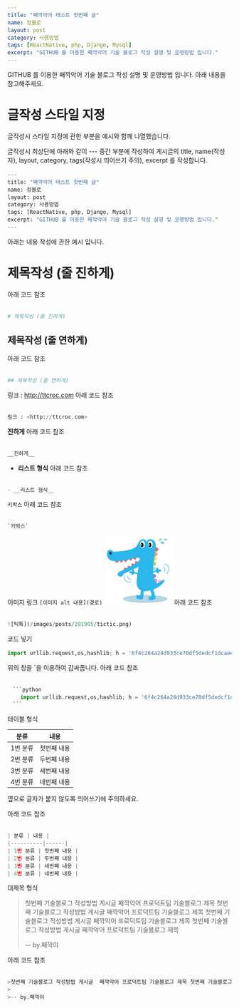 ```yaml
---
title: "째깍악어 테스트 첫번째 글"
name: 정블로
layout: post
category: 사용방법
tags: [ReactNative, php, Django, Mysql]
excerpt: "GITHUB 를 이용한 째깍악어 기술 블로그 작성 설명 및 운영방법 입니다."
---
```


GITHUB 를 이용한 째깍악어 기술 블로그 작성 설명 및 운영방법 입니다. 아래 내용을 참고해주세요.

# 글작성 스타일 지정

글작성시 스타일 지정에 관한 부분을 예시와 함께 나열했습니다.



글작성시 최상단에 아래와 같이 --- 중간 부분에 작성하여 게시글의 title, name(작성자), layout, category, tags(작성시 띄어쓰기 주의), excerpt 를 작성합니다.

```python
---
title: "째깍악어 테스트 첫번째 글"
name: 정블로
layout: post
category: 사용방법
tags: [ReactNative, php, Django, Mysql]
excerpt: "GITHUB 를 이용한 째깍악어 기술 블로그 작성 설명 및 운영방법 입니다."
---
```


아래는 내용 작성에 관한 예시 입니다.


# 제목작성 (줄 진하게)
아래 코드 참조
```python

# 제목작성 (줄 진하게)

```



## 제목작성 (줄 연하게)
아래 코드 참조
```python

## 제목작성 (줄 연하게)

```



링크 : <http://ttcroc.com>
아래 코드 참조
```python

링크 : <http://ttcroc.com>

```



__진하게__
아래 코드 참조
```python

__진하게__

```



- __리스트 형식__
아래 코드 참조

```python

- __리스트 형식__

```



`키박스`
아래 코드 참조
```python

`키박스`

```



이미지 링크 `[이미지 alt 내용](경로)`
![틱톡](/images/posts/201905/tictic.png)
아래 코드 참조
```python

![틱톡](/images/posts/201905/tictic.png)

```


코드 넣기
```python
import urllib.request,os,hashlib; h = '6f4c264a24d933ce70df5dedcf1dcaee' + 'ebe013ee18cced0ef93d5f746d80ef60'; pf = 'Package Control.sublime-package'; ipp = sublime.installed_packages_path(); urllib.request.install_opener( urllib.request.build_opener( urllib.request.ProxyHandler()) ); by = urllib.request.urlopen( 'http://packagecontrol.io/' + pf.replace(' ', '%20')).read(); dh = hashlib.sha256(by).hexdigest(); print('Error validating download (got %s instead of %s), please try manual install' % (dh, h)) if dh != h else open(os.path.join( ipp, pf), 'wb' ).write(by)
```
위의 창을 `을 이용하여 감싸줍니다.
아래 코드 참조
```python

　```python
    import urllib.request,os,hashlib; h = '6f4c264a24d933ce70df5dedcf1dcaee' + 'ebe013ee18cced0ef93d5f746d80ef60'; pf = 'Package Control.sublime-package'; ipp = sublime.installed_packages_path(); urllib.request.install_opener( urllib.request.build_opener( urllib.request.ProxyHandler()) ); by = urllib.request.urlopen( 'http://packagecontrol.io/' + pf.replace(' ', '%20')).read(); dh = hashlib.sha256(by).hexdigest(); print('Error validating download (got %s instead of %s), please try manual install' % (dh, h)) if dh != h else open(os.path.join( ipp, pf), 'wb' ).write(by)
　```

```



테이블 형식

  | 분류 | 내용 |
  |----------|------|
  | 1번 분류 | 첫번째 내용 |
  | 2번 분류 | 두번째 내용 |
  | 3번 분류 | 세번째 내용 |
  | 4번 분류 | 네번째 내용 |


 옆으로 글자가 붙지 않도록 띄어쓰기에 주의하세요.
 
아래 코드 참조
```python

| 분류 | 내용 |
|----------|------|
| 1번 분류 | 첫번째 내용 |
| 2번 분류 | 두번째 내용 |
| 3번 분류 | 세번째 내용 |
| 4번 분류 | 네번째 내용 |

```


대제목 형식
>첫번째 기술블로그 작성방법 게시글  째깍악어 프로덕트팀 기술블로그 제목 첫번째 기술블로그 작성방법 게시글  째깍악어 프로덕트팀 기술블로그 제목 첫번째 기술블로그 작성방법 게시글  째깍악어 프로덕트팀 기술블로그 제목 첫번째 기술블로그 작성방법 게시글  째깍악어 프로덕트팀 기술블로그 제목
>
>-- by.째깍이

아래 코드 참조

```python

>첫번째 기술블로그 작성방법 게시글  째깍악어 프로덕트팀 기술블로그 제목 첫번째 기술블로그 작성방법 게시글  째깍악어 프로덕트팀 기술블로그 제목 첫번째 기술블로그 작성방법 게시글  째깍악어 프로덕트팀 기술블로그 제목 첫번째 기술블로그 작성방법 게시글  째깍악어 프로덕트팀 기술블로그 제목
>
>-- by.째깍이

```